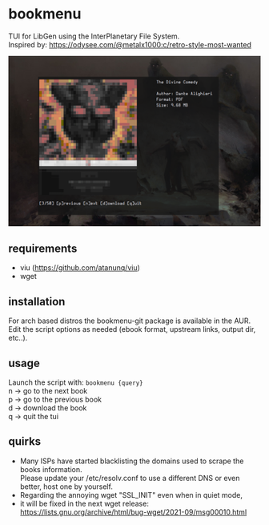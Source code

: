 # bookmenu
TUI for LibGen using the InterPlanetary File System.  
Inspired by: https://odysee.com/@metalx1000:c/retro-style-most-wanted

![preview](preview.png)

## requirements
- viu (https://github.com/atanunq/viu)
- wget

## installation
For arch based distros the bookmenu-git package is available in the AUR.  
Edit the script options as needed (ebook format, upstream links, output dir, etc..).

## usage
Launch the script with: ```bookmenu {query}```   
n -> go to the next book  
p -> go to the previous book  
d -> download the book  
q -> quit the tui  

## quirks   
- Many ISPs have started blacklisting the domains used to scrape the books information.  
Please update your /etc/resolv.conf to use a different DNS or even better, host one by yourself.
- Regarding the annoying wget "SSL_INIT" even when in quiet mode,  
-  it will be fixed in the next wget release: https://lists.gnu.org/archive/html/bug-wget/2021-09/msg00010.html
